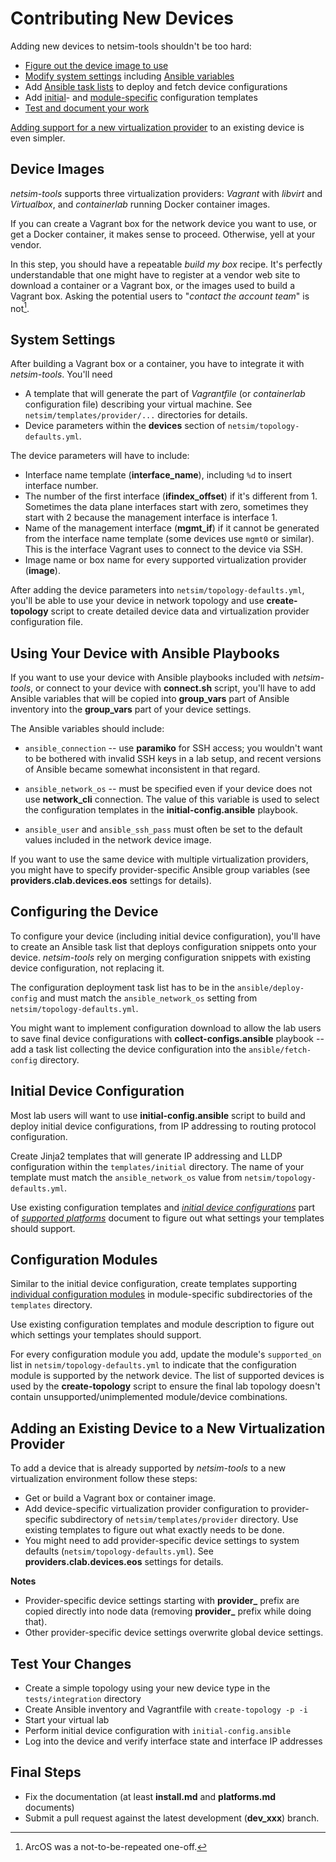 # Contributing New Devices

Adding new devices to netsim-tools shouldn't be too hard:

* [Figure out the device image to use](#device-images)
* [Modify system settings](#system-settings) including [Ansible variables](#using-your-device-with-ansible-playbooks)
* Add [Ansible task lists](#configuring-the-device) to deploy and fetch device configurations
* Add [initial](#initial-device-configuration)- and [module-specific](#configuration-modules) configuration templates
* [Test and document your work](#test-your-changes)

[Adding support for a new virtualization provider](#adding-an-existing-device-to-a-new-virtualization-provider) to an existing device is even simpler.

## Device Images

*netsim-tools* supports three virtualization providers: *Vagrant* with *libvirt* and *Virtualbox*, and *containerlab* running Docker container images. 

If you can create a Vagrant box for the network device you want to use, or get a Docker container, it makes sense to proceed. Otherwise, yell at your vendor.

In this step, you should have a repeatable *build my box* recipe. It's perfectly understandable that one might have to register at a vendor web site to download a container or a Vagrant box, or the images used to build a Vagrant box. Asking the potential users to "_contact the account team_" is not[^1].

[^1]: ArcOS was a not-to-be-repeated one-off.

## System Settings

After building a Vagrant box or a container, you have to integrate it with *netsim-tools*. You'll need

* A template that will generate the part of *Vagrantfile* (or *containerlab* configuration file) describing your virtual machine. See `netsim/templates/provider/...` directories for details.
* Device parameters within the **devices** section of `netsim/topology-defaults.yml`.

The device parameters will have to include:

* Interface name template (**interface_name**), including `%d` to insert interface number.
* The number of the first interface (**ifindex_offset**) if it's different from 1. Sometimes the data plane interfaces start with zero, sometimes they start with 2 because the management interface is interface 1.
* Name of the management interface (**mgmt_if**) if it cannot be generated from the interface name template (some devices use `mgmt0` or similar). This is the interface Vagrant uses to connect to the device via SSH.
* Image name or box name for every supported virtualization provider (**image**).

After adding the device parameters into `netsim/topology-defaults.yml`, you'll be able to use your device in network topology and use **create-topology** script to create detailed device data and virtualization provider configuration file.

## Using Your Device with Ansible Playbooks

If you want to use your device with Ansible playbooks included with *netsim-tools*, or connect to your device with **connect.sh** script, you'll have to add Ansible variables that will be copied into **group_vars** part of Ansible inventory into the **group_vars** part of your device settings.

The Ansible variables should include:

* `ansible_connection` -- use **paramiko** for SSH access; you wouldn't want to be bothered with invalid SSH keys in a lab setup, and recent versions of Ansible became somewhat inconsistent in that regard.

* `ansible_network_os` -- must be specified even if your device does not use **network_cli** connection. The value of this variable is used to select the configuration templates in the **initial-config.ansible** playbook.

* `ansible_user` and `ansible_ssh_pass` must often be set to the default values included in the network device image.

If you want to use the same device with multiple virtualization providers, you might have to specify provider-specific Ansible group variables (see **providers.clab.devices.eos** settings for details).

## Configuring the Device

To configure your device (including initial device configuration), you'll have to create an Ansible task list that deploys configuration snippets onto your device. *netsim-tools* rely on merging configuration snippets with existing device configuration, not replacing it.

The configuration deployment task list has to be in the `ansible/deploy-config` and must match the `ansible_network_os` setting from `netsim/topology-defaults.yml`.

You might want to implement configuration download to allow the lab users to save final device configurations with **collect-configs.ansible** playbook -- add a task list collecting the device configuration into the `ansible/fetch-config` directory.

## Initial Device Configuration

Most lab users will want to use **initial-config.ansible** script to build and deploy initial device configurations, from IP addressing to routing protocol configuration.

Create Jinja2 templates that will generate IP addressing and LLDP configuration within the `templates/initial` directory. The name of your template must match the `ansible_network_os` value from `netsim/topology-defaults.yml`.

Use existing configuration templates and *[initial device configurations](platforms.md#initial-device-configurations)* part of *[supported platforms](platforms.md)* document to figure out what settings your templates should support.

## Configuration Modules

Similar to the initial device configuration, create templates supporting [individual configuration modules](module-reference.md) in module-specific subdirectories of the `templates` directory.

Use existing configuration templates and module description to figure out which settings your templates should support.

For every configuration module you add, update the module's `supported_on` list in `netsim/topology-defaults.yml` to indicate that the configuration module is supported by the network device. The list of supported devices is used by the **create-topology** script to ensure the final lab topology doesn't contain unsupported/unimplemented module/device combinations.

## Adding an Existing Device to a New Virtualization Provider

To add a device that is already supported by *netsim-tools* to a new virtualization environment follow these steps:

* Get or build a Vagrant box or container image.
* Add device-specific virtualization provider configuration to provider-specific subdirectory of `netsim/templates/provider` directory. Use existing templates to figure out what exactly needs to be done.
* You might need to add provider-specific device settings to system defaults (`netsim/topology-defaults.yml`). See **providers.clab.devices.eos** settings for details.

**Notes**
* Provider-specific device settings starting with **provider_** prefix are copied directly into node data (removing **provider_** prefix while doing that).
* Other provider-specific device settings overwrite global device settings.

## Test Your Changes

* Create a simple topology using your new device type in the `tests/integration` directory
* Create Ansible inventory and Vagrantfile with `create-topology -p -i`
* Start your virtual lab
* Perform initial device configuration with `initial-config.ansible`
* Log into the device and verify interface state and interface IP addresses

## Final Steps

* Fix the documentation (at least **install.md** and **platforms.md** documents)
* Submit a pull request against the latest development (**dev_xxx**) branch.
